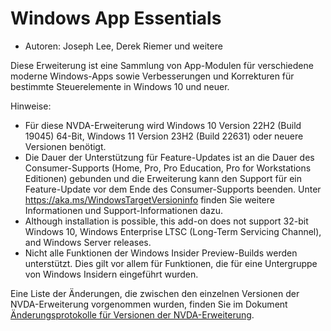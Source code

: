 # Windows App Essentials #

* Autoren: Joseph Lee, Derek Riemer und weitere

Diese Erweiterung ist eine Sammlung von App-Modulen für verschiedene moderne
Windows-Apps sowie Verbesserungen und Korrekturen für bestimmte
Steuerelemente in Windows 10 und neuer.

Hinweise:

* Für diese NVDA-Erweiterung wird Windows 10 Version 22H2 (Build 19045)
  64-Bit, Windows 11 Version 23H2 (Build 22631) oder neuere Versionen
  benötigt.
* Die Dauer der Unterstützung für Feature-Updates ist an die Dauer des
  Consumer-Supports (Home, Pro, Pro Education, Pro for Workstations
  Editionen) gebunden und die Erweiterung kann den Support für ein
  Feature-Update vor dem Ende des Consumer-Supports beenden. Unter
  <https://aka.ms/WindowsTargetVersioninfo> finden Sie weitere Informationen
  und Support-Informationen dazu.
* Although installation is possible, this add-on does not support 32-bit
  Windows 10, Windows Enterprise LTSC (Long-Term Servicing Channel), and
  Windows Server releases.
* Nicht alle Funktionen der Windows Insider Preview-Builds werden
  unterstützt. Dies gilt vor allem für Funktionen, die für eine Untergruppe
  von Windows Insidern eingeführt wurden.

Eine Liste der Änderungen, die zwischen den einzelnen Versionen der
NVDA-Erweiterung vorgenommen wurden, finden Sie im Dokument
[Änderungsprotokolle für Versionen der NVDA-Erweiterung][1].

[1]: https://github.com/josephsl/wintenapps/blob/main/changes.md
